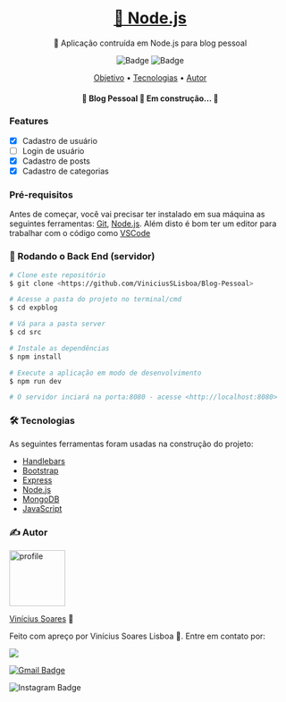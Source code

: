 <h1 align="center">
    <a href="https://nodejs.org/">🔗 Node.js</a>
</h1>
<p align="center">🚀 Aplicação contruída em Node.js para blog pessoal</p>
<div display="flex" align="center">
  <img src="https://img.shields.io/badge/npm%20-v8.1.1-blue" alt="Badge"/>
  <img src="https://img.shields.io/apm/l/npm" alt="Badge"/>
</div>

<p align="center">
 <a href="#objetivo">Objetivo</a> •
 <a href="#tecnologias">Tecnologias</a> • 
 <a href="#autor">Autor</a>
</p>

<h4 align="center"> 
	🚧  Blog Pessoal 🚀 Em construção...  🚧
</h4>

### Features

- [x] Cadastro de usuário
- [ ] Login de usuário
- [x] Cadastro de posts
- [x] Cadastro de categorias

### Pré-requisitos

Antes de começar, você vai precisar ter instalado em sua máquina as seguintes ferramentas:
[Git](https://git-scm.com), [Node.js](https://nodejs.org/en/). 
Além disto é bom ter um editor para trabalhar com o código como [VSCode](https://code.visualstudio.com/)

### 🎲 Rodando o Back End (servidor)

```bash
# Clone este repositório
$ git clone <https://github.com/ViniciusSLisboa/Blog-Pessoal>

# Acesse a pasta do projeto no terminal/cmd
$ cd expblog

# Vá para a pasta server
$ cd src

# Instale as dependências
$ npm install

# Execute a aplicação em modo de desenvolvimento
$ npm run dev

# O servidor inciará na porta:8080 - acesse <http://localhost:8080>
```

### 🛠 Tecnologias

As seguintes ferramentas foram usadas na construção do projeto:

- [Handlebars](https://handlebarsjs.com/)
- [Bootstrap](https://getbootstrap.com/)
- [Express](https://expressjs.com/)
- [Node.js](https://nodejs.org/en/)
- [MongoDB](https://www.mongodb.com/)
- [JavaScript](https://www.javascript.com/)

### ✍️ Autor 
<img src="https://avatars.githubusercontent.com/u/86809317?v=4" alt="profile" width="100px" height="100px"/>

[Vinícius Soares](https://github.com/ViniciusSLisboa) 🚀

<p>Feito com apreço por Vinícius Soares Lisboa 👋. Entre em contato por: </p>

<a href="https://www.instagram.com/vnsoaresl" alt="Instagram" target="_blank">
  <img src="https://img.shields.io/badge/-Instagram-DF0174?style=flat&labelColor=DF0174&logo=instagram&logoColor=white&link=https://www.instagram.com/vnsoaresl" target="_blank">
</a>

[![Gmail Badge](https://img.shields.io/badge/-v.soares.lisboa@gmail.com-c14438?style=flat-square&logo=Gmail&logoColor=white&link=mailto:v.soares.lisboa@gmail.com)](mailto:v.soares.lisboa@gmail.com)

![Instagram Badge](https://img.shields.io/badge/-Instagram?style=flat-square&logo=instagram&logoColor=white&link=https://www.instagram.com/vnsoaresl)

